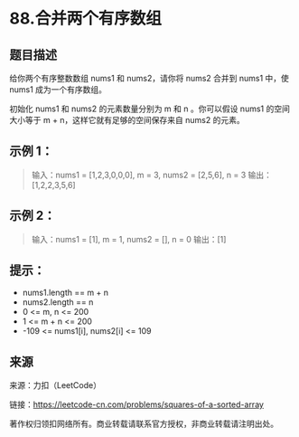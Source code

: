 # 88.合并两个有序数组

## 题目描述
给你两个有序整数数组 nums1 和 nums2，请你将 nums2 合并到 nums1 中，使 nums1 成为一个有序数组。

初始化 nums1 和 nums2 的元素数量分别为 m 和 n 。你可以假设 nums1 的空间大小等于 m + n，这样它就有足够的空间保存来自 nums2 的元素。

 

## 示例 1：

> 输入：nums1 = [1,2,3,0,0,0], m = 3, nums2 = [2,5,6], n = 3
> 输出：[1,2,2,3,5,6]

## 示例 2：

> 输入：nums1 = [1], m = 1, nums2 = [], n = 0
> 输出：[1]

 

## 提示：
- nums1.length == m + n
- nums2.length == n
- 0 <= m, n <= 200
- 1 <= m + n <= 200
- -109 <= nums1[i], nums2[i] <= 109

## 来源
来源：力扣（LeetCode）

链接：https://leetcode-cn.com/problems/squares-of-a-sorted-array

著作权归领扣网络所有。商业转载请联系官方授权，非商业转载请注明出处。